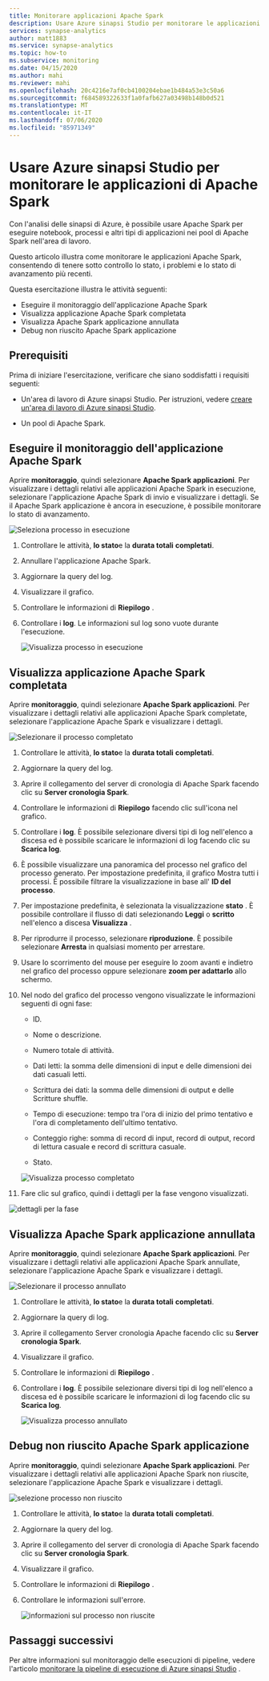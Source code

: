 ```yaml
---
title: Monitorare applicazioni Apache Spark
description: Usare Azure sinapsi Studio per monitorare le applicazioni Apache Spark.
services: synapse-analytics
author: matt1883
ms.service: synapse-analytics
ms.topic: how-to
ms.subservice: monitoring
ms.date: 04/15/2020
ms.author: mahi
ms.reviewer: mahi
ms.openlocfilehash: 20c4216e7af0cb4100204ebae1b484a53e3c50a6
ms.sourcegitcommit: f684589322633f1a0fafb627a03498b148b0d521
ms.translationtype: MT
ms.contentlocale: it-IT
ms.lasthandoff: 07/06/2020
ms.locfileid: "85971349"
---
```

# <a name="use-the-azure-synapse-studio-to-monitor-your-apache-spark-applications"></a>Usare Azure sinapsi Studio per monitorare le applicazioni di Apache Spark

Con l'analisi delle sinapsi di Azure, è possibile usare Apache Spark per eseguire notebook, processi e altri tipi di applicazioni nei pool di Apache Spark nell'area di lavoro.

Questo articolo illustra come monitorare le applicazioni Apache Spark, consentendo di tenere sotto controllo lo stato, i problemi e lo stato di avanzamento più recenti.

Questa esercitazione illustra le attività seguenti:

* Eseguire il monitoraggio dell'applicazione Apache Spark
* Visualizza applicazione Apache Spark completata
* Visualizza Apache Spark applicazione annullata
* Debug non riuscito Apache Spark applicazione

## <a name="prerequisites"></a>Prerequisiti

Prima di iniziare l'esercitazione, verificare che siano soddisfatti i requisiti seguenti:

- Un'area di lavoro di Azure sinapsi Studio. Per istruzioni, vedere [creare un'area di lavoro di Azure sinapsi Studio](https://docs.microsoft.com/azure/machine-learning/how-to-manage-workspace#create-a-workspace).

- Un pool di Apache Spark.

## <a name="monitor-running-apache-spark-application"></a>Eseguire il monitoraggio dell'applicazione Apache Spark

Aprire **monitoraggio**, quindi selezionare **Apache Spark applicazioni**. Per visualizzare i dettagli relativi alle applicazioni Apache Spark in esecuzione, selezionare l'applicazione Apache Spark di invio e visualizzare i dettagli. Se il Apache Spark applicazione è ancora in esecuzione, è possibile monitorare lo stato di avanzamento.

  ![Seleziona processo in esecuzione](./media/how-to-monitor-spark-applications/select-running-job.png)

1. Controllare le attività, **lo stato**e la **durata totali** **completati**.

2. Annullare l'applicazione Apache Spark.

3. Aggiornare la query del log.

4. Visualizzare il grafico.

5. Controllare le informazioni di **Riepilogo** .

6. Controllare i **log**. Le informazioni sul log sono vuote durante l'esecuzione.

    ![Visualizza processo in esecuzione](./media/how-to-monitor-spark-applications/view-running-job.png)

## <a name="view-completed-apache-spark-application"></a>Visualizza applicazione Apache Spark completata

Aprire **monitoraggio**, quindi selezionare **Apache Spark applicazioni**. Per visualizzare i dettagli relativi alle applicazioni Apache Spark completate, selezionare l'applicazione Apache Spark e visualizzare i dettagli.

  ![Selezionare il processo completato](./media/how-to-monitor-spark-applications/select-completed-job.png)

1. Controllare le attività, **lo stato**e la **durata totali** **completati**.

2. Aggiornare la query del log.

3. Aprire il collegamento del server di cronologia di Apache Spark facendo clic su **Server cronologia Spark**.

4. Controllare le informazioni di **Riepilogo** facendo clic sull'icona nel grafico.

5. Controllare i **log**. È possibile selezionare diversi tipi di log nell'elenco a discesa ed è possibile scaricare le informazioni di log facendo clic su **Scarica log**.

6. È possibile visualizzare una panoramica del processo nel grafico del processo generato. Per impostazione predefinita, il grafico Mostra tutti i processi. È possibile filtrare la visualizzazione in base all' **ID del processo**.

7. Per impostazione predefinita, è selezionata la visualizzazione **stato** . È possibile controllare il flusso di dati selezionando **Leggi** o **scritto** nell'elenco a discesa **Visualizza** .

8. Per riprodurre il processo, selezionare **riproduzione**. È possibile selezionare **Arresta** in qualsiasi momento per arrestare.

9. Usare lo scorrimento del mouse per eseguire lo zoom avanti e indietro nel grafico del processo oppure selezionare **zoom per adattarlo** allo schermo.

10. Nel nodo del grafico del processo vengono visualizzate le informazioni seguenti di ogni fase:

    * ID.

    * Nome o descrizione.

    * Numero totale di attività.

    * Dati letti: la somma delle dimensioni di input e delle dimensioni dei dati casuali letti.

    * Scrittura dei dati: la somma delle dimensioni di output e delle Scritture shuffle.

    * Tempo di esecuzione: tempo tra l'ora di inizio del primo tentativo e l'ora di completamento dell'ultimo tentativo.

    * Conteggio righe: somma di record di input, record di output, record di lettura casuale e record di scrittura casuale.

    * Stato.

     ![Visualizza processo completato](./media/how-to-monitor-spark-applications/view-completed-job.png)
    
11. Fare clic sul grafico, quindi i dettagli per la fase vengono visualizzati.

   ![dettagli per la fase](./media/how-to-monitor-spark-applications/details-for-stage.png)

## <a name="view-canceled-apache-spark-application"></a>Visualizza Apache Spark applicazione annullata

Aprire **monitoraggio**, quindi selezionare **Apache Spark applicazioni**. Per visualizzare i dettagli relativi alle applicazioni Apache Spark annullate, selezionare l'applicazione Apache Spark e visualizzare i dettagli.

 ![Selezionare il processo annullato](./media/how-to-monitor-spark-applications/select-cancelled-job.png) 

1. Controllare le attività, **lo stato**e la **durata totali** **completati**.

2. Aggiornare la query di log.

3. Aprire il collegamento Server cronologia Apache facendo clic su **Server cronologia Spark**.

4. Visualizzare il grafico.

5. Controllare le informazioni di **Riepilogo** .

6. Controllare i **log**. È possibile selezionare diversi tipi di log nell'elenco a discesa ed è possibile scaricare le informazioni di log facendo clic su **Scarica log**.

   ![Visualizza processo annullato](./media/how-to-monitor-spark-applications/view-cancelled-job.png)

## <a name="debug-failed-apache-spark-application"></a>Debug non riuscito Apache Spark applicazione

Aprire **monitoraggio**, quindi selezionare **Apache Spark applicazioni**. Per visualizzare i dettagli relativi alle applicazioni Apache Spark non riuscite, selezionare l'applicazione Apache Spark e visualizzare i dettagli.

![selezione processo non riuscito](./media/how-to-monitor-spark-applications/select-failed-job.png)

1. Controllare le attività, **lo stato**e la **durata totali** **completati**.

2. Aggiornare la query del log.

3. Aprire il collegamento del server di cronologia di Apache Spark facendo clic su **Server cronologia Spark**.

4. Visualizzare il grafico.

5. Controllare le informazioni di **Riepilogo** .

6. Controllare le informazioni sull'errore.

   ![informazioni sul processo non riuscite](./media/how-to-monitor-spark-applications/failed-job-info.png)

## <a name="next-steps"></a>Passaggi successivi

Per altre informazioni sul monitoraggio delle esecuzioni di pipeline, vedere l'articolo [monitorare la pipeline di esecuzione di Azure sinapsi Studio](how-to-monitor-pipeline-runs.md) .  
